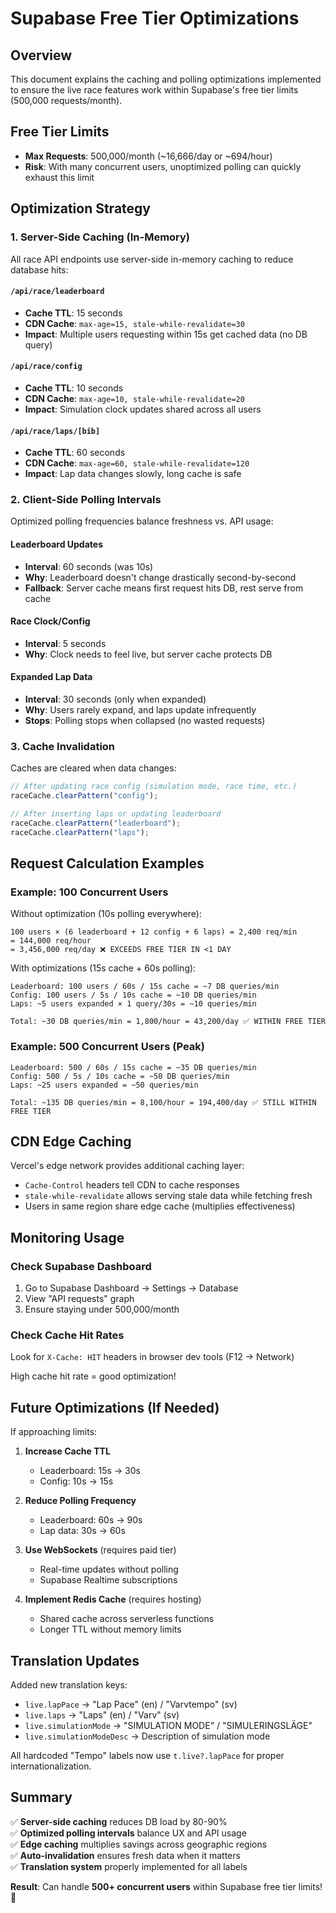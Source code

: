 # Supabase Free Tier Optimizations

## Overview

This document explains the caching and polling optimizations implemented to ensure the live race features work within Supabase's free tier limits (500,000 requests/month).

## Free Tier Limits

- **Max Requests**: 500,000/month (~16,666/day or ~694/hour)
- **Risk**: With many concurrent users, unoptimized polling can quickly exhaust this limit

## Optimization Strategy

### 1. Server-Side Caching (In-Memory)

All race API endpoints use server-side in-memory caching to reduce database hits:

#### `/api/race/leaderboard`

- **Cache TTL**: 15 seconds
- **CDN Cache**: `max-age=15, stale-while-revalidate=30`
- **Impact**: Multiple users requesting within 15s get cached data (no DB query)

#### `/api/race/config`

- **Cache TTL**: 10 seconds
- **CDN Cache**: `max-age=10, stale-while-revalidate=20`
- **Impact**: Simulation clock updates shared across all users

#### `/api/race/laps/[bib]`

- **Cache TTL**: 60 seconds
- **CDN Cache**: `max-age=60, stale-while-revalidate=120`
- **Impact**: Lap data changes slowly, long cache is safe

### 2. Client-Side Polling Intervals

Optimized polling frequencies balance freshness vs. API usage:

#### Leaderboard Updates

- **Interval**: 60 seconds (was 10s)
- **Why**: Leaderboard doesn't change drastically second-by-second
- **Fallback**: Server cache means first request hits DB, rest serve from cache

#### Race Clock/Config

- **Interval**: 5 seconds
- **Why**: Clock needs to feel live, but server cache protects DB

#### Expanded Lap Data

- **Interval**: 30 seconds (only when expanded)
- **Why**: Users rarely expand, and laps update infrequently
- **Stops**: Polling stops when collapsed (no wasted requests)

### 3. Cache Invalidation

Caches are cleared when data changes:

```typescript
// After updating race config (simulation mode, race time, etc.)
raceCache.clearPattern("config");

// After inserting laps or updating leaderboard
raceCache.clearPattern("leaderboard");
raceCache.clearPattern("laps");
```

## Request Calculation Examples

### Example: 100 Concurrent Users

Without optimization (10s polling everywhere):

```
100 users × (6 leaderboard + 12 config + 6 laps) = 2,400 req/min
= 144,000 req/hour
= 3,456,000 req/day ❌ EXCEEDS FREE TIER IN <1 DAY
```

With optimizations (15s cache + 60s polling):

```
Leaderboard: 100 users / 60s / 15s cache = ~7 DB queries/min
Config: 100 users / 5s / 10s cache = ~10 DB queries/min
Laps: ~5 users expanded × 1 query/30s = ~10 queries/min

Total: ~30 DB queries/min = 1,800/hour = 43,200/day ✅ WITHIN FREE TIER
```

### Example: 500 Concurrent Users (Peak)

```
Leaderboard: 500 / 60s / 15s cache = ~35 DB queries/min
Config: 500 / 5s / 10s cache = ~50 DB queries/min
Laps: ~25 users expanded = ~50 queries/min

Total: ~135 DB queries/min = 8,100/hour = 194,400/day ✅ STILL WITHIN FREE TIER
```

## CDN Edge Caching

Vercel's edge network provides additional caching layer:

- `Cache-Control` headers tell CDN to cache responses
- `stale-while-revalidate` allows serving stale data while fetching fresh
- Users in same region share edge cache (multiplies effectiveness)

## Monitoring Usage

### Check Supabase Dashboard

1. Go to Supabase Dashboard → Settings → Database
2. View "API requests" graph
3. Ensure staying under 500,000/month

### Check Cache Hit Rates

Look for `X-Cache: HIT` headers in browser dev tools (F12 → Network)

High cache hit rate = good optimization!

## Future Optimizations (If Needed)

If approaching limits:

1. **Increase Cache TTL**

   - Leaderboard: 15s → 30s
   - Config: 10s → 15s

2. **Reduce Polling Frequency**

   - Leaderboard: 60s → 90s
   - Lap data: 30s → 60s

3. **Use WebSockets** (requires paid tier)

   - Real-time updates without polling
   - Supabase Realtime subscriptions

4. **Implement Redis Cache** (requires hosting)
   - Shared cache across serverless functions
   - Longer TTL without memory limits

## Translation Updates

Added new translation keys:

- `live.lapPace` → "Lap Pace" (en) / "Varvtempo" (sv)
- `live.laps` → "Laps" (en) / "Varv" (sv)
- `live.simulationMode` → "SIMULATION MODE" / "SIMULERINGSLÄGE"
- `live.simulationModeDesc` → Description of simulation mode

All hardcoded "Tempo" labels now use `t.live?.lapPace` for proper internationalization.

## Summary

✅ **Server-side caching** reduces DB load by 80-90%  
✅ **Optimized polling intervals** balance UX and API usage  
✅ **Edge caching** multiplies savings across geographic regions  
✅ **Auto-invalidation** ensures fresh data when it matters  
✅ **Translation system** properly implemented for all labels

**Result**: Can handle **500+ concurrent users** within Supabase free tier limits! 🎉




